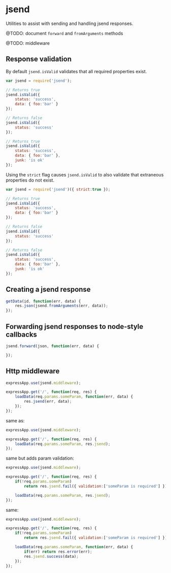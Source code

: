 jsend
===========

Utilities to assist with sending and handling jsend responses.

@TODO: document `forward` and `fromArguments` methods

@TODO: middleware


Response validation
-------------------
By default `jsend.isValid` validates that all required properties exist.
```js
var jsend = require('jsend');

// Returns true
jsend.isValid({
	status: 'success',
	data: { foo:'bar' }
});

// Returns false
jsend.isValid({
	status: 'success'
});

// Returns true
jsend.isValid({
	status: 'success',
	data: { foo:'bar' },
	junk: 'is ok'
});
```

Using the `strict` flag causes `jsend.isValid` to also validate that extraneous properties do not exist.
```js
var jsend = require('jsend')({ strict:true });

// Returns true
jsend.isValid({
	status: 'success',
	data: { foo:'bar' }
});

// Returns false
jsend.isValid({
	status: 'success'
});

// Returns false
jsend.isValid({
	status: 'success',
	data: { foo:'bar' },
	junk: 'is ok'
});
```


Creating a jsend response
-------------------------
```js
getData(id, function(err, data) {
	res.json(jsend.fromArguments(err, data));
});
```


Forwarding jsend responses to node-style callbacks
--------------------------------------------------
```js
jsend.forward(json, function(err, data) {

});
```


Http middleware
---------------
```js
expressApp.use(jsend.middleware);

expressApp.get('/', function(req, res) {
	loadData(req.params.someParam, function(err, data) {
		res.jsend(err, data);
	});
});
```

same as:
```js
expressApp.use(jsend.middleware);

expressApp.get('/', function(req, res) {
	loadData(req.params.someParam, res.jsend);
});
```

same but adds param validation:
```js
expressApp.use(jsend.middleware);

expressApp.get('/', function(req, res) {
	if(!req.params.someParam)
		return res.jsend.fail({ validation:['someParam is required'] });

	loadData(req.params.someParam, res.jsend);
});
```

same:
```js
expressApp.use(jsend.middleware);

expressApp.get('/', function(req, res) {
	if(!req.params.someParam)
		return res.jsend.fail({ validation:['someParam is required'] });

	loadData(req.params.someParam, function(err, data) {
		if(err) return res.error(err);
		res.jsend.success(data);
	});
});
```
